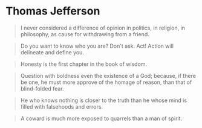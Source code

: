 # Thomas Jefferson

> I never considered a difference of opinion in politics, in religion, in philosophy, as cause for withdrawing from a friend.

> Do you want to know who you are? Don't ask. Act! Action will delineate and define you.

> Honesty is the first chapter in the book of wisdom.

> Question with boldness even the existence of a God; because, if there be one, he must more approve of the homage of reason, than that of blind-folded fear.

> He who knows nothing is closer to the truth than he whose mind is filled with falsehoods and errors.

> A coward is much more exposed to quarrels than a man of spirit.
